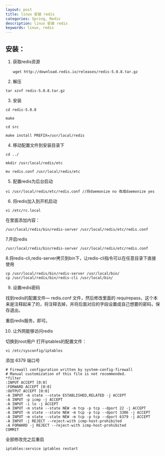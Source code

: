 ```yaml
---
layout: post
title: linux 安装 redis 
categories: Spring, Redis
description: linux 安装 redis 
keywords: linux, redis
---
```



## 安装：

1. 获取redis资源
```
　　wget http://download.redis.io/releases/redis-5.0.8.tar.gz
```
2. 解压
```
tar xzvf redis-5.0.8.tar.gz
```
3. 安装
```
cd redis-5.0.8

make

cd src

make install PREFIX=/usr/local/redis
```
4. 移动配置文件到安装目录下
```
cd ../

mkdir /usr/local/redis/etc

mv redis.conf /usr/local/redis/etc
```
 5. 配置redis为后台启动
```
vi /usr/local/redis/etc/redis.conf //将daemonize no 改成daemonize yes
```
6. 将redis加入到开机启动
```
vi /etc/rc.local 
```
在里面添加内容：
```
/usr/local/redis/bin/redis-server /usr/local/redis/etc/redis.conf 
```

7.开启redis
```
/usr/local/redis/bin/redis-server /usr/local/redis/etc/redis.conf 
```
 
8.将redis-cli,redis-server拷贝到bin下，让redis-cli指令可以在任意目录下直接使用
```
cp /usr/local/redis/bin/redis-server /usr/local/bin/
cp /usr/local/redis/bin/redis-cli /usr/local/bin/
```

9. 设置redis密码

找到redis的配置文件— redis.conf 文件，然后修改里面的 requirepass，这个本来是注释起来了的，将注释去掉，并将后面对应的字段设置成自己想要的密码，保存退出。

重启redis服务，即可。

10. 让外网能够访问redis

切换到root用户 打开iptables的配置文件：
```
vi /etc/sysconfig/iptables
```

添加 6379 端口号

```
# Firewall configuration written by system-config-firewall
# Manual customization of this file is not recommended.
*filter
:INPUT ACCEPT [0:0]
:FORWARD ACCEPT [0:0]
:OUTPUT ACCEPT [0:0]
-A INPUT -m state --state ESTABLISHED,RELATED -j ACCEPT
-A INPUT -p icmp -j ACCEPT
-A INPUT -i lo -j ACCEPT
-A INPUT -m state --state NEW -m tcp -p tcp --dport 22 -j ACCEPT
-A INPUT -m state --state NEW -m tcp -p tcp --dport 3306 -j ACCEPT
-A INPUT -m state --state NEW -m tcp -p tcp --dport 6379 -j ACCEPT
-A INPUT -j REJECT --reject-with icmp-host-prohibited
-A FORWARD -j REJECT --reject-with icmp-host-prohibited
COMMIT
```

全部修改完之后重启
```
iptables:service iptables restart
```

